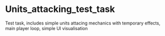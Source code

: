# Units_attacking_test_task
 Test task, includes simple units attacing mechanics with temporary effects, main player loop, simple UI visualisation
